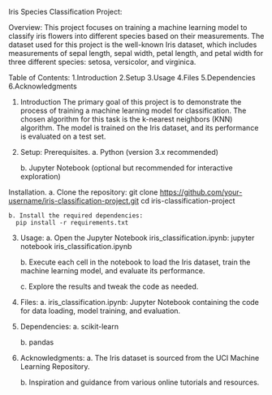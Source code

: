 Iris Species Classification Project:

Overview:
This project focuses on training a machine learning model to classify iris flowers into different species based on their measurements.
The dataset used for this project is the well-known Iris dataset, which includes measurements of sepal length, sepal width, petal length, 
and petal width for three different species: setosa, versicolor, and virginica.

Table of Contents:
1.Introduction
2.Setup
3.Usage
4.Files
5.Dependencies
6.Acknowledgments

1. Introduction
  The primary goal of this project is to demonstrate the process of training a machine learning model for classification.
  The chosen algorithm for this task is the k-nearest neighbors (KNN) algorithm. The model is trained on the Iris dataset,
  and its performance is evaluated on a test set.

2. Setup:
  Prerequisites.
    a. Python (version 3.x recommended)
   
    b. Jupyter Notebook (optional but recommended for interactive exploration)
   
  Installation.
    a. Clone the repository:
      git clone https://github.com/your-username/iris-classification-project.git
      cd iris-classification-project
   
    b. Install the required dependencies:
      pip install -r requirements.txt
  
3. Usage:
    a. Open the Jupyter Notebook iris_classification.ipynb:
       jupyter notebook iris_classification.ipynb
      
    b. Execute each cell in the notebook to load the Iris dataset, train the machine learning model, and evaluate its performance.
    
    c. Explore the results and tweak the code as needed.

4. Files:
    a. iris_classification.ipynb: Jupyter Notebook containing the code for data loading, model training, and evaluation.
  
5. Dependencies:
    a. scikit-learn
   
    b. pandas
 
6. Acknowledgments:
    a. The Iris dataset is sourced from the UCI Machine Learning Repository.
   
    b. Inspiration and guidance from various online tutorials and resources.
